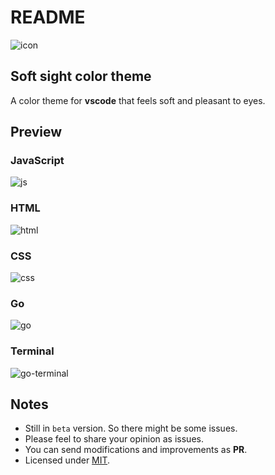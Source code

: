 # README
![icon](https://user-images.githubusercontent.com/2642811/131260710-08744374-4f44-444b-bfe8-4ce2f2559d7e.png)

## Soft sight color theme
A color theme for __vscode__ that feels soft and pleasant to eyes.

## Preview
### JavaScript
![js](https://user-images.githubusercontent.com/2642811/131248330-fae93add-f97c-4246-9ead-eb8655f0fdd9.png)

### HTML
![html](https://user-images.githubusercontent.com/2642811/131248284-b9f2a595-7d88-4693-998c-24de27289c8b.png)

### CSS
![css](https://user-images.githubusercontent.com/2642811/131248314-525a02d9-a98b-467c-a383-1df0ffb7d782.png)

### Go
![go](https://user-images.githubusercontent.com/2642811/131248341-b1bb9c56-d108-4c8e-9004-a094bdd95190.png)

### Terminal
![go-terminal](https://user-images.githubusercontent.com/2642811/131248361-0983c424-3abb-444b-9e43-184f4767a74b.png)


## Notes
* Still in `beta` version. So there might be some issues.
* Please feel to share your opinion as issues.
* You can send modifications and improvements as __PR__.
* Licensed under [MIT](https://opensource.org/licenses/MIT).
